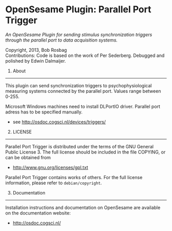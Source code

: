 OpenSesame Plugin: Parallel Port Trigger
==========

*An OpenSesame Plugin for sending stimulus synchronization triggers through the parallel port to data acquisition systems.*

Copyright, 2013, Bob Rosbag  
Contributions: Code is based on the work of Per Sederberg. Debugged and polished by Edwin Dalmaijer.

1. About
--------

This plugin can send synchronization triggers to psychophysiological measuring
systems connected by the parallel port. Values range between 0-255.

Microsoft Windows machines need to install DLPortIO driver. Parallel port adress
has to be specified manually. 

- see <http://osdoc.cogsci.nl/devices/triggers/>


2. LICENSE
----------

Parallel Port Trigger is distributed under the terms of the GNU General Public License 3.
The full license should be included in the file COPYING, or can be obtained from

- <http://www.gnu.org/licenses/gpl.txt>

Parallel Port Trigger contains works of others. For the full license information, please
refer to `debian/copyright`.

3. Documentation
----------------

Installation instructions and documentation on OpenSesame are available on the documentation website:

- <http://osdoc.cogsci.nl/>
